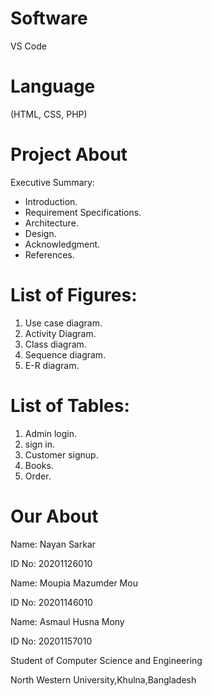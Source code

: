 # Software
VS Code

# Language
(HTML, CSS, PHP)

# Project About
Executive Summary:
-	Introduction.
-	Requirement Specifications.
-	Architecture. 
-	Design. 
-	Acknowledgment.  
-	References.

# List of Figures:
1. Use case diagram.
2. Activity Diagram.
3. Class diagram.
4. Sequence diagram.
5. E-R diagram.

# List of Tables:
1. Admin login.
2. sign in.
3. Customer signup.
4. Books.
5. Order.


# Our About
Name: Nayan Sarkar

ID No: 20201126010

Name: Moupia Mazumder Mou

ID No: 20201146010

Name: Asmaul Husna Mony

ID No: 20201157010

Student of Computer Science and Engineering 	

North Western University,Khulna,Bangladesh
